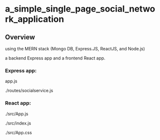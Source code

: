 # a_simple_single_page_social_network_application

<h2>Overview</h2>
using the MERN stack (Mongo DB, Express.JS, ReactJS, and Node.js)

a backend Express app and a frontend React app.

<h3>Express app:</h3>
<p>app.js</p>
<p>./routes/socialservice.js </p>  

<h3>React app:</h3>
<p>./src/App.js</p>
<p>./src/index.js</p>
<p>./src/App.css</p>
  
 
  
 
